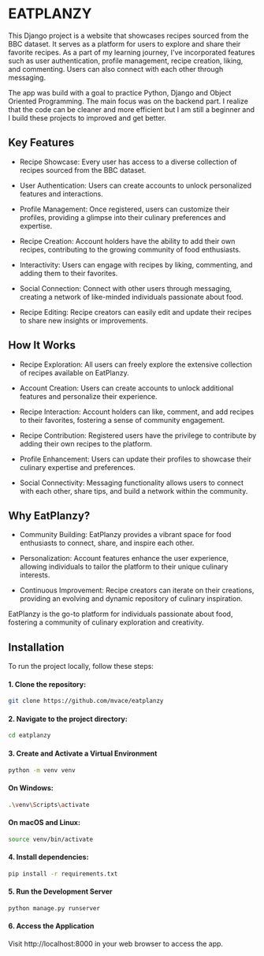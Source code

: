 
# EATPLANZY

This Django project is a website that showcases recipes sourced from the BBC dataset. It serves as a platform for users to explore and share their favorite recipes. As a part of my learning journey, I've incorporated features such as user authentication, profile management, recipe creation, liking, and commenting. Users can also connect with each other through messaging.

The app was build with a goal to practice Python, Django and Object Oriented Programming. The main focus was on the backend part. I realize that the code can be cleaner and more efficient but I am still a beginner and I build these projects to improved and get better.




## Key Features
- Recipe Showcase:
    Every user has access to a diverse collection of recipes sourced from the BBC dataset.

- User Authentication:
    Users can create accounts to unlock personalized features and interactions.

- Profile Management:
    Once registered, users can customize their profiles, providing a glimpse into their culinary preferences and expertise.

- Recipe Creation:
    Account holders have the ability to add their own recipes, contributing to the growing community of food enthusiasts.

- Interactivity:
    Users can engage with recipes by liking, commenting, and adding them to their favorites.

- Social Connection:
    Connect with other users through messaging, creating a network of like-minded individuals passionate about food.

- Recipe Editing:
    Recipe creators can easily edit and update their recipes to share new insights or improvements.

## How It Works
- Recipe Exploration:
    All users can freely explore the extensive collection of recipes available on EatPlanzy.

- Account Creation:
    Users can create accounts to unlock additional features and personalize their experience.

- Recipe Interaction:
    Account holders can like, comment, and add recipes to their favorites, fostering a sense of community engagement.

- Recipe Contribution:
    Registered users have the privilege to contribute by adding their own recipes to the platform.

- Profile Enhancement:
    Users can update their profiles to showcase their culinary expertise and preferences.

- Social Connectivity:
    Messaging functionality allows users to connect with each other, share tips, and build a network within the community.

## Why EatPlanzy?
- Community Building:
    EatPlanzy provides a vibrant space for food enthusiasts to connect, share, and inspire each other.

- Personalization:
    Account features enhance the user experience, allowing individuals to tailor the platform to their unique culinary interests.

- Continuous Improvement:
    Recipe creators can iterate on their creations, providing an evolving and dynamic repository of culinary inspiration.

EatPlanzy is the go-to platform for individuals passionate about food, fostering a community of culinary exploration and creativity.
## Installation

To run the project locally, follow these steps:

#### 1. Clone the repository:


```bash
git clone https://github.com/mvace/eatplanzy
```

#### 2. Navigate to the project directory:

```bash
cd eatplanzy
```

#### 3. Create and Activate a Virtual Environment

```bash
python -m venv venv
```
#### On Windows:
```bash
.\venv\Scripts\activate
```

#### On macOS and Linux:
```bash
source venv/bin/activate
```

#### 4. Install dependencies:

```bash
pip install -r requirements.txt
```

#### 5. Run the Development Server

```bash
python manage.py runserver
```

#### 6. Access the Application
Visit http://localhost:8000 in your web browser to access the app.

